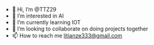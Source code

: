 - 👋 Hi, I’m @TTZ29
- 👀 I’m interested in AI
- 🌱 I’m currently learning IOT
- 💞️ I’m looking to collaborate on doing projects together
- 📫 How to reach me litianze333@gmail.com

<!---
TTZ29/TTZ29 is a ✨ special ✨ repository because its `README.md` (this file) appears on your GitHub profile.
You can click the Preview link to take a look at your changes.
--->
